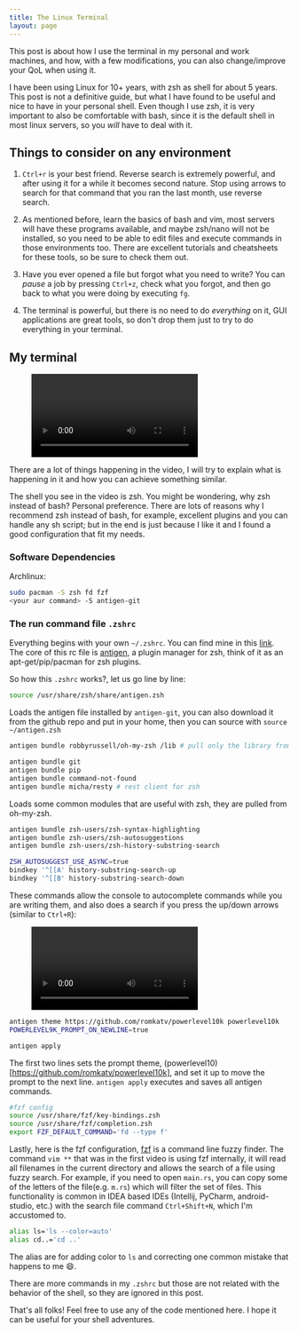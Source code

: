 ```yaml
---
title: The Linux Terminal
layout: page
---
```


This post is about how I use the terminal in my personal and work machines, and how, with a few modifications, you can also change/improve your QoL when using it.

I have been using Linux for 10+ years, with zsh as shell for about 5 years. This post is not a definitive guide, but what I have found to be useful and nice to have in your personal shell. Even though I use zsh, it is very important to also be comfortable with bash, since it is the default shell in most linux servers, so you *will* have to deal with it.

## Things to consider on any environment

1. `Ctrl+r` is your best friend. Reverse search is extremely powerful, and after using it for a while it becomes second nature. Stop using arrows to search for that command that you ran the last month, use reverse search.

2. As mentioned before, learn the basics of bash and vim, most servers will have these programs available, and maybe zsh/nano will not be installed, so you need to be able to edit files and execute commands in those environments too. There are excellent tutorials and cheatsheets for these tools, so be sure to check them out.

3. Have you ever opened a file but forgot what you need to write? You can _pause_ a job by pressing `Ctrl+z`, check what you forgot, and then go back to what you were doing by executing `fg`.

4. The terminal is powerful, but there is no need to do *everything* on it, GUI applications are great tools, so don't drop them just to try to do everything in your terminal.

## My terminal

<figure class="video_container">
  <video controls="true" allowfullscreen="true">
    <source src="/assets/terminal-demo/terminal-example1.webm" type="video/webm">
  </video>
</figure>

There are a lot of things happening in the video, I will try to explain what is happening in it and how you can achieve something similar.

The shell you see in the video is zsh. You might be wondering, why zsh instead of bash? Personal preference. There are lots of reasons why I recommend zsh instead of bash, for example, excellent plugins and you can handle any sh script; but in the end is just because I like it and I found a good configuration that fit my needs.

### Software Dependencies

Archlinux:

```sh
sudo pacman -S zsh fd fzf
<your aur command> -S antigen-git
```

### The run command file `.zshrc`

Everything begins with your own `~/.zshrc`. You can find mine in this [link](https://github.com/alevalv/configuration/blob/master/dotfiles/home/zshrc). The core of this rc file is [antigen](https://github.com/zsh-users/antigen), a plugin manager for zsh, think of it as an apt-get/pip/pacman for zsh plugins.

So how this `.zshrc` works?, let us go line by line:

```sh
source /usr/share/zsh/share/antigen.zsh
```

Loads the antigen file installed by `antigen-git`, you can also download it from the github repo and put in your home, then you can source with `source ~/antigen.zsh`

```sh
antigen bundle robbyrussell/oh-my-zsh /lib # pull only the library from oh-my-zsh, needed for some other dependencies

antigen bundle git
antigen bundle pip
antigen bundle command-not-found
antigen bundle micha/resty # rest client for zsh
```

Loads some common modules that are useful with zsh, they are pulled from oh-my-zsh.

```sh
antigen bundle zsh-users/zsh-syntax-highlighting
antigen bundle zsh-users/zsh-autosuggestions
antigen bundle zsh-users/zsh-history-substring-search

ZSH_AUTOSUGGEST_USE_ASYNC=true
bindkey '^[[A' history-substring-search-up
bindkey '^[[B' history-substring-search-down
```

These commands allow the console to autocomplete commands while you are writing them, and also does a search if you press the up/down arrows (similar to `Ctrl+R`):

<figure class="video_container">
  <video controls="true" allowfullscreen="true">
    <source src="/assets/terminal-demo/terminal-example2.webm" type="video/webm">
  </video>
</figure>

```sh
antigen theme https://github.com/romkatv/powerlevel10k powerlevel10k
POWERLEVEL9K_PROMPT_ON_NEWLINE=true

antigen apply
```

The first two lines sets the prompt theme, (powerlevel10)[https://github.com/romkatv/powerlevel10k], and set it up to move the prompt to the next line. `antigen apply` executes and saves all antigen commands.

```sh
#fzf config
source /usr/share/fzf/key-bindings.zsh
source /usr/share/fzf/completion.zsh
export FZF_DEFAULT_COMMAND='fd --type f'
```

Lastly, here is the fzf configuration, [fzf](https://github.com/junegunn/fzf) is a command line fuzzy finder. The command `vim **` that was in the first video is using fzf internally, it will read all filenames in the current directory and allows the search of a file using fuzzy search. For example, if you need to open `main.rs`, you can copy some of the letters of the file(e.g. `m.rs`) which will filter the set of files. This functionality is common in IDEA based IDEs (Intellij, PyCharm, android-studio, etc.) with the search file command `Ctrl+Shift+N`, which I'm accustomed to.

```sh
alias ls='ls --color=auto'
alias cd..='cd ..'
```

The alias are for adding color to `ls` and correcting one common mistake that happens to me 😄.

There are more commands in my `.zshrc` but those are not related with the behavior of the shell, so they are ignored in this post.

That's all folks! Feel free to use any of the code mentioned here. I hope it can be useful for your shell adventures.
